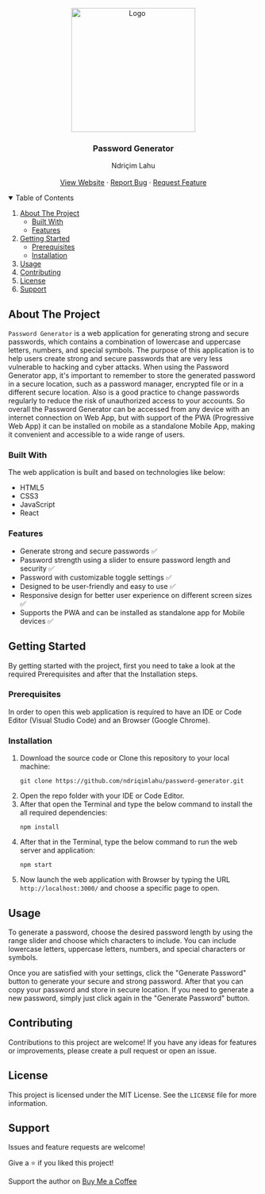 <!-- PROJECT LOGO -->
<p align="center">
  <img src="https://github.com/ndriqimlahu/ndriqim-lahu-portfolio/blob/main/assets/portfolio/ComingSoon.png" alt="Logo" width="250" height="250">
  <h3 align="center">Password Generator</h3>
  <p align="center">
    Ndriçim Lahu
    <br>
    <br>
    <a href="https://ndriqimlahu.github.io/password-generator">View Website</a>
    ·
    <a href="https://github.com/ndriqimlahu/password-generator/issues">Report Bug</a>
    ·
    <a href="https://github.com/ndriqimlahu/password-generator/issues">Request Feature</a>
  </p>
</p>

<!-- TABLE OF CONTENTS -->
<details open="open">
  <summary>Table of Contents</summary>
  <ol>
    <li>
      <a href="#about-the-project">About The Project</a>
      <ul>
        <li><a href="#built-with">Built With</a></li>
        <li><a href="#features">Features</a></li>
      </ul>
    </li>
    <li>
      <a href="#getting-started">Getting Started</a>
      <ul>
        <li><a href="#prerequisites">Prerequisites</a></li>
        <li><a href="#installation">Installation</a></li>
      </ul>
    </li>
    <li><a href="#usage">Usage</a></li>
    <li><a href="#contributing">Contributing</a></li>
    <li><a href="#license">License</a></li>
    <li><a href="#support">Support</a></li>
  </ol>
</details>

## About The Project

`Password Generator` is a web application for generating strong and secure passwords, which contains a combination of lowercase and uppercase letters, numbers, and special symbols. The purpose of this application is to help users create strong and secure passwords that are very less vulnerable to hacking and cyber attacks. 
When using the Password Generator app, it's important to remember to store the generated password in a secure location, such as a password manager, encrypted file or in a different secure location. Also is a good practice to change passwords regularly to reduce the risk of unauthorized access to your accounts.
So overall the Password Generator can be accessed from any device with an internet connection on Web App, but with support of the PWA (Progressive Web App) it can be installed on mobile as a standalone Mobile App, making it convenient and accessible to a wide range of users.

### Built With
The web application is built and based on technologies like below:

* HTML5
* CSS3
* JavaScript
* React

### Features

* Generate strong and secure passwords ✅
* Password strength using a slider to ensure password length and security ✅
* Password with customizable toggle settings ✅
* Designed to be user-friendly and easy to use ✅
* Responsive design for better user experience on different screen sizes ✅
* Supports the PWA and can be installed as standalone app for Mobile devices ✅

## Getting Started

By getting started with the project, first you need to take a look at the required Prerequisites and after that the Installation steps.

### Prerequisites

In order to open this web application is required to have an IDE or Code Editor (Visual Studio Code) and an Browser (Google Chrome).

### Installation

1. Download the source code or Clone this repository to your local machine:
   ```terminal
   git clone https://github.com/ndriqimlahu/password-generator.git
   ```
2. Open the repo folder with your IDE or Code Editor.
3. After that open the Terminal and type the below command to install the all required dependencies:
   ```terminal
   npm install
   ```
4. After that in the Terminal, type the below command to run the web server and application:
    ```terminal
    npm start
    ```
5. Now launch the web application with Browser by typing the URL `http://localhost:3000/` and choose a specific page to open.

## Usage

To generate a password, choose the desired password length by using the range slider and choose which characters to include. You can include lowercase letters, uppercase letters, numbers, and special characters or symbols.

Once you are satisfied with your settings, click the "Generate Password" button to generate your secure and strong password. After that you can copy your password and store in secure location. If you need to generate a new password, simply just click again in the "Generate Password" button.

## Contributing

Contributions to this project are welcome! If you have any ideas for features or improvements, please create a pull request or open an issue.

## License

This project is licensed under the MIT License. See the `LICENSE` file for more information.

## Support

Issues and feature requests are welcome!

Give a ⭐️ if you liked this project!

Support the author on <a href="https://www.buymeacoffee.com/ndriqimlahu">Buy Me a Coffee</a>
